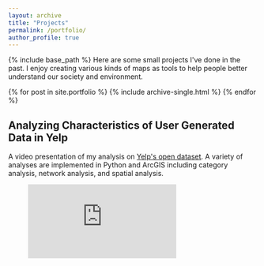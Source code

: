 ```yaml
---
layout: archive
title: "Projects"
permalink: /portfolio/
author_profile: true
---
```


{% include base_path %}
Here are some small projects I've done in the past. I enjoy creating various kinds of maps as tools to help people better understand our society and environment.

{% for post in site.portfolio %}
  {% include archive-single.html %}
{% endfor %}

## **Analyzing Characteristics of User Generated Data in Yelp**

A video presentation of my analysis on [Yelp's open dataset](https://www.yelp.com/dataset). A variety of analyses are implemented in Python and ArcGIS including category analysis, network analysis, and spatial analysis.

<figure class="video_container">
  <iframe src="https://www.youtube.com/embed/2woLPRKWBEw" frameborder="0" allowfullscreen="true"> </iframe>
</figure>

